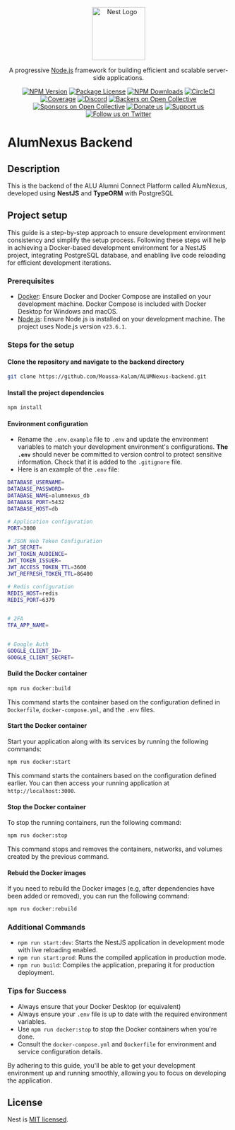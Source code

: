<p align="center">
  <a href="http://nestjs.com/" target="blank"><img src="https://nestjs.com/img/logo-small.svg" width="120" alt="Nest Logo" /></a>
</p>

[circleci-image]: https://img.shields.io/circleci/build/github/nestjs/nest/master?token=abc123def456
[circleci-url]: https://circleci.com/gh/nestjs/nest

  <p align="center">A progressive <a href="http://nodejs.org" target="_blank">Node.js</a> framework for building efficient and scalable server-side applications.</p>
    <p align="center">
<a href="https://www.npmjs.com/~nestjscore" target="_blank"><img src="https://img.shields.io/npm/v/@nestjs/core.svg" alt="NPM Version" /></a>
<a href="https://www.npmjs.com/~nestjscore" target="_blank"><img src="https://img.shields.io/npm/l/@nestjs/core.svg" alt="Package License" /></a>
<a href="https://www.npmjs.com/~nestjscore" target="_blank"><img src="https://img.shields.io/npm/dm/@nestjs/common.svg" alt="NPM Downloads" /></a>
<a href="https://circleci.com/gh/nestjs/nest" target="_blank"><img src="https://img.shields.io/circleci/build/github/nestjs/nest/master" alt="CircleCI" /></a>
<a href="https://coveralls.io/github/nestjs/nest?branch=master" target="_blank"><img src="https://coveralls.io/repos/github/nestjs/nest/badge.svg?branch=master#9" alt="Coverage" /></a>
<a href="https://discord.gg/G7Qnnhy" target="_blank"><img src="https://img.shields.io/badge/discord-online-brightgreen.svg" alt="Discord"/></a>
<a href="https://opencollective.com/nest#backer" target="_blank"><img src="https://opencollective.com/nest/backers/badge.svg" alt="Backers on Open Collective" /></a>
<a href="https://opencollective.com/nest#sponsor" target="_blank"><img src="https://opencollective.com/nest/sponsors/badge.svg" alt="Sponsors on Open Collective" /></a>
  <a href="https://paypal.me/kamilmysliwiec" target="_blank"><img src="https://img.shields.io/badge/Donate-PayPal-ff3f59.svg" alt="Donate us"/></a>
    <a href="https://opencollective.com/nest#sponsor"  target="_blank"><img src="https://img.shields.io/badge/Support%20us-Open%20Collective-41B883.svg" alt="Support us"></a>
  <a href="https://twitter.com/nestframework" target="_blank"><img src="https://img.shields.io/twitter/follow/nestframework.svg?style=social&label=Follow" alt="Follow us on Twitter"></a>
</p>
  <!--[![Backers on Open Collective](https://opencollective.com/nest/backers/badge.svg)](https://opencollective.com/nest#backer)
  [![Sponsors on Open Collective](https://opencollective.com/nest/sponsors/badge.svg)](https://opencollective.com/nest#sponsor)-->


# AlumNexus Backend




## Description

This is the backend of the ALU Alumni Connect Platform called AlumNexus, developed using **NestJS** and **TypeORM** with PostgreSQL


## Project setup

This guide is a step-by-step approach to ensure development environment consistency and simplify the setup process. Following these steps will help in achieving a Docker-based development environment for a NestJS project, integrating PostgreSQL database, and enabling live code reloading for efficient development iterations.

### Prerequisites
- [Docker](https://docs.docker.com/get-docker/): Ensure Docker and Docker Compose are installed on your development
  machine. Docker Compose is included with Docker Desktop for Windows and macOS.
- [Node.js](https://nodejs.org/en/): Ensure Node.js is installed on your development machine. The project uses Node.js
  version `v23.6.1`.



### Steps for the setup

#### Clone the repository and navigate to the backend directory

```sh
git clone https://github.com/Moussa-Kalam/ALUMNexus-backend.git
```

#### Install the project dependencies

```sh
npm install
``` 

#### Environment configuration

- Rename the `.env.example` file to `.env` and update the environment variables to match your development environment's
  configurations.
  **The `.env`** should never be committed to version control to protect sensitive information. Check that it is added
  to the `.gitignore` file.
- Here is an example of the `.env` file:

```sh
DATABASE_USERNAME=
DATABASE_PASSWORD=
DATABASE_NAME=alumnexus_db
DATABASE_PORT=5432
DATABASE_HOST=db

# Application configuration
PORT=3000

# JSON Web Token Configuration
JWT_SECRET=
JWT_TOKEN_AUDIENCE=
JWT_TOKEN_ISSUER=
JWT_ACCESS_TOKEN_TTL=3600
JWT_REFRESH_TOKEN_TTL=86400

# Redis configuration
REDIS_HOST=redis
REDIS_PORT=6379


# 2FA
TFA_APP_NAME=


# Google Auth
GOOGLE_CLIENT_ID=
GOOGLE_CLIENT_SECRET=
```

#### Build the Docker container

```sh
npm run docker:build
```

This command starts the container based on the configuration defined in `Dockerfile`, `docker-compose.yml`, and the
`.env` files.

#### Start the Docker container

Start your application along with its services by running the following commands:

```sh
npm run docker:start
```

This command starts the containers based on the configuration defined earlier.
You can then access your running application at `http://localhost:3000`.

#### Stop the Docker container

To stop the running containers, run the following command:

```sh
npm run docker:stop
```

This command stops and removes the containers, networks, and volumes created by the previous command.

#### Rebuid the Docker images

If you need to rebuild the Docker images (e.g, after dependencies have been added or removed), you can run the following
command:

```sh
npm run docker:rebuild
```

### Additional Commands

- `npm run start:dev`: Starts the NestJS application in development mode with live reloading enabled.
- `npm run start:prod`: Runs the compiled application in production mode.
- `npm run build`: Compiles the application, preparing it for production deployment.

### Tips for Success

- Always ensure that your Docker Desktop (or equivalent)
- Always ensure your `.env` file is up to date with the required environment variables.
- Use `npm run docker:stop` to stop the Docker containers when you're done.
- Consult the `docker-compose.yml` and `Dockerfile` for environment and service configuration details.

By adhering to this guide, you'll be able to get your development environment up and running smoothly, allowing you to
focus on developing the application.


## License

Nest is [MIT licensed](https://github.com/nestjs/nest/blob/master/LICENSE).
